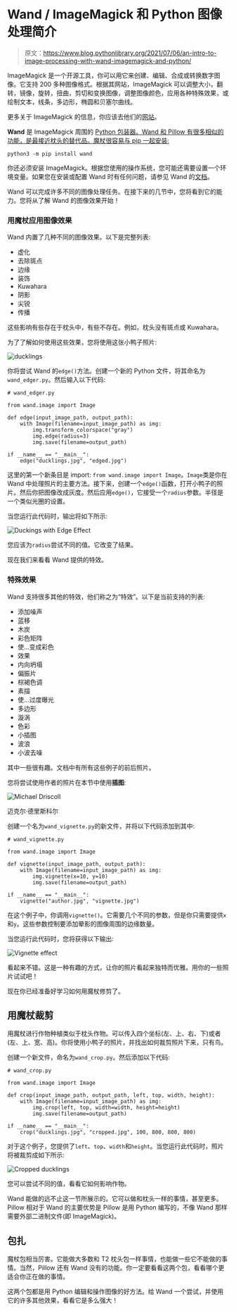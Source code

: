 # Wand / ImageMagick 和 Python 图像处理简介

> 原文：<https://www.blog.pythonlibrary.org/2021/07/06/an-intro-to-image-processing-with-wand-imagemagick-and-python/>

ImageMagick 是一个开源工具，你可以用它来创建、编辑、合成或转换数字图像。它支持 200 多种图像格式。根据其网站，ImageMagick 可以调整大小，翻转，镜像，旋转，扭曲，剪切和变换图像，调整图像颜色，应用各种特殊效果，或绘制文本，线条，多边形，椭圆和贝塞尔曲线。

更多关于 ImageMagick 的信息，你应该去他们的[网站](https://imagemagick.org/index.php)。

**Wand** 是 ImageMagick 周围的 [Python 包装器。Wand 和 Pillow 有很多相似的功能，是最接近枕头的替代品。魔杖很容易与 pip 一起安装:](https://docs.wand-py.org)

```
python3 -m pip install wand
```

你还必须安装 ImageMagick。根据您使用的操作系统，您可能还需要设置一个环境变量。如果您在安装或配置 Wand 时有任何问题，请参见 Wand 的[文档](https://docs.wand-py.org)。

Wand 可以完成许多不同的图像处理任务。在接下来的几节中，您将看到它的能力。您将从了解 Wand 的图像效果开始！

### 用魔杖应用图像效果

Wand 内置了几种不同的图像效果。以下是完整列表:

*   虚化
*   去除斑点
*   边缘
*   装饰
*   Kuwahara
*   阴影
*   尖锐
*   传播

这些影响有些存在于枕头中，有些不存在。例如，枕头没有斑点或 Kuwahara。

为了了解如何使用这些效果，您将使用这张小鸭子照片:

![ducklings](img/07eaa0f906e30c3038160054d11a4b81.png)

你将尝试 Wand 的`edge()`方法。创建一个新的 Python 文件，将其命名为`wand_edger.py`。然后输入以下代码:

```
# wand_edger.py

from wand.image import Image

def edge(input_image_path, output_path):
    with Image(filename=input_image_path) as img:
        img.transform_colorspace("gray")
        img.edge(radius=3)
        img.save(filename=output_path)

if __name__ == "__main__":
    edge("ducklings.jpg", "edged.jpg")
```

这里的第一个新条目是 import: `from wand.image import Image`。`Image`类是你在 Wand 中处理照片的主要方法。接下来，创建一个`edge()`函数，打开小鸭子的照片。然后你把图像改成灰度。然后应用`edge()`，它接受一个`radius`参数。半径是一个类似光圈的设置。

当您运行此代码时，输出将如下所示:

![Duckings with Edge Effect](img/5e23159e5699f7ab48be3f74a4f8710a.png)

您应该为`radius`尝试不同的值。它改变了结果。

现在我们来看看 Wand 提供的特效。

### 特殊效果

Wand 支持很多其他的特效，他们称之为“特效”。以下是当前支持的列表:

*   添加噪声
*   蓝移
*   木炭
*   彩色矩阵
*   使…变成彩色
*   效果
*   内向坍塌
*   偏振片
*   棕褐色调
*   素描
*   使…过度曝光
*   多边形
*   漩涡
*   色彩
*   小插图
*   波浪
*   小波去噪

其中一些很有趣。文档中有所有这些例子的前后照片。

您将尝试使用作者的照片在本节中使用**插图**:

![Michael Driscoll](img/77c61220501c56d449359740c5daaa53.png)

迈克尔·德里斯科尔

创建一个名为`wand_vignette.py`的新文件，并将以下代码添加到其中:

```
# wand_vignette.py

from wand.image import Image

def vignette(input_image_path, output_path):
    with Image(filename=input_image_path) as img:
        img.vignette(x=10, y=10)
        img.save(filename=output_path)

if __name__ == "__main__":
    vignette("author.jpg", "vignette.jpg")
```

在这个例子中，你调用`vignette()`。它需要几个不同的参数，但是你只需要提供`x`和`y`。这些参数控制要添加晕影的图像周围的边缘数量。

当您运行此代码时，您将获得以下输出:

![Vignette effect](img/5b7701226c4410ec70516349a4465b61.png)

看起来不错。这是一种有趣的方式，让你的照片看起来独特而优雅。用你的一些照片试试吧！

现在你已经准备好学习如何用魔杖修剪了。

## 用魔杖裁剪

用魔杖进行作物种植类似于枕头作物。可以传入四个坐标(左、上、右、下)或者(左、上、宽、高)。你将使用小鸭子的照片，并找出如何裁剪照片下来，只有鸟。

创建一个新文件，命名为`wand_crop.py`。然后添加以下代码:

```
# wand_crop.py

from wand.image import Image

def crop(input_image_path, output_path, left, top, width, height):
    with Image(filename=input_image_path) as img:
        img.crop(left, top, width=width, height=height)
        img.save(filename=output_path)

if __name__ == "__main__":
    crop("ducklings.jpg", "cropped.jpg", 100, 800, 800, 800)
```

对于这个例子，您提供了`left`、`top`、`width`和`height`。当您运行此代码时，照片将被裁剪成如下所示:

![Cropped ducklings](img/9584924b8edba1beac0fb1b229d9879b.png)

您可以尝试不同的值，看看它如何影响作物。

Wand 能做的远不止这一节所展示的。它可以做和枕头一样的事情，甚至更多。Pillow 相对于 Wand 的主要优势是 Pillow 是用 Python 编写的，不像 Wand 那样需要外部二进制文件(即 ImageMagick)。

## 包扎

魔杖包相当厉害。它能做大多数和 T2 枕头包一样事情，也能做一些它不能做的事情。当然，Pillow 还有 Wand 没有的功能。你一定要看看这两个包，看看哪个更适合你正在做的事情。

这两个包都是用 Python 编辑和操作图像的好方法。给 Wand 一个尝试，并使用它的许多其他效果，看看它是多么强大！